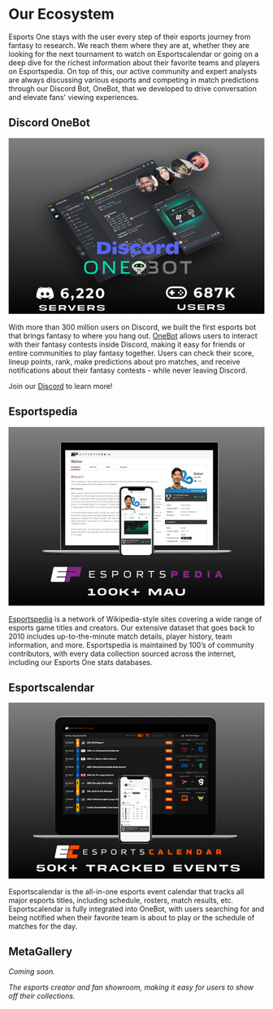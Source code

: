 # Our Ecosystem

Esports One stays with the user every step of their esports journey from fantasy to research. We reach them where they are at, whether they are looking for the next tournament to watch on Esportscalendar or going on a deep dive for the richest information about their favorite teams and players on Esportspedia. On top of this, our active community and expert analysts are always discussing various esports and competing in match predictions through our Discord Bot, OneBot, that we developed to drive conversation and elevate fans' viewing experiences.

## Discord OneBot

![](../.gitbook/assets/Discord.png)

With more than 300 million users on Discord, we built the first esports bot that brings fantasy to where you hang out. [OneBot](https://top.gg/bot/533024429517570049) allows users to interact with their fantasy contests inside Discord, making it easy for friends or entire communities to play fantasy together. Users can check their  score, lineup points, rank, make predictions about pro matches, and receive notifications about their fantasy contests - while never leaving Discord.&#x20;

Join our [Discord](https://discord.g/e1) to learn more!

## Esportspedia

![](../.gitbook/assets/ESPD.png)

[Esportspedia](https://esportspedia.com) is a network of Wikipedia-style sites covering a wide range of esports game titles and creators. Our extensive dataset that goes back to 2010 includes up-to-the-minute match details, player history, team information, and more. Esportspedia is maintained by 100’s of community contributors, with every data collection sourced across the internet, including our Esports One stats databases.

## Esportscalendar

![](../.gitbook/assets/ESCAL.png)

Esportscalendar is the all-in-one esports event calendar that tracks all major esports titles, including schedule, rosters, match results, etc. Esportscalendar is fully integrated into OneBot, with users searching for and being notified when their favorite team is about to play or the schedule of matches for the day.

## MetaGallery

_Coming soon._

_The esports creator and fan showroom, making it easy for users to show off their collections._

